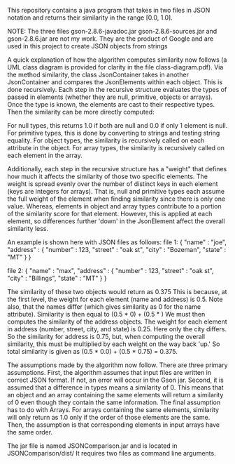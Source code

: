 This repository contains a java program that takes in two files in JSON notation and returns their similarity in the range [0.0, 1.0].

NOTE: The three files gson-2.8.6-javadoc.jar gson-2.8.6-sources.jar and gson-2.8.6.jar are not my work.
They are the product of Google and are used in this project to create JSON objects from strings

A quick explanation of how the algorithm computes similarity now follows (a UML class diagram is provided for clarity in the file class-diagram.pdf).
Via the method similarity, the class JsonContainer takes in another JsonContainer and compares the JsonElements within each object.
This is done recursively. Each step in the recursive structure evaluates the types of passed in elements (whether they are null, primitive, objects or arrays).
Once the type is known, the elements are cast to their respective types. Then the similarity can be more directly computed:

For null types, this returns 1.0 if both are null and 0.0 if only 1 element is null.
For primitive types, this is done by converting to strings and testing string equality.
For object types, the similarity is recursively called on each attribute in the object.
For array types, the similarity is recursively called on each element in the array.

Additionally, each step in the recursive structure has a "weight" that defines how much it affects the similarity of those two
specific elements. The weight is spread evenly over the number of distinct keys in each element (keys are integers for arrays).
That is, null and primitive types each assume the full weight of the element when finding similarity since there is only one value.
Whereas, elements in object and array types contribute to a portion of the similarity score for that element.
However, this is applied at each element, so differences further 'down' in the JsonElement affect the overall similarity less.

An example is shown here with JSON files as follows:
file 1:
{
  "name" : "joe",
  "address" : {
    "number" : 123,
    "street" : "oak st",
    "city" : "Bozeman",
    "state" : "MT"
  }
}

file 2:
{
  "name" : "max",
  "address" : {
    "number" : 123,
    "street" : "oak st",
    "city" : "Billings",
    "state" : "MT"
  }
}

The similarity of these two objects would return as 0.375
This is because, at the first level, the weight for each element (name and address) is 0.5.
Note also, that the names differ (which gives similarity as 0 for the name attribute).
Similarity is then equal to (0.5 * 0) + (0.5 * <similarity of the address objects>)
We must then computes the similarity of the address objects.
The weight for each element in address (number, street, city, and state) is 0.25. Here only the city differs.
So the similarity for address is 0.75, but, when computing the overall similarity, this must be multiplied
by each weight on the way back 'up.'
So total similarity is given as (0.5 * 0.0) + (0.5 * 0.75) = 0.375.

The assumptions made by the algorithm now follow.
There are three primary assumptions.
First, the algorithm assumes that input files are written in correct JSON format. If not, an error will occur in
the Gson jar.
Second, it is assumed that a difference in types means a similarity of 0. This means that an object and an array containing the
same elements will return a similarity of 0 even though they contain the same information.
The final assumption has to do with Arrays. For arrays containing the same elements, similarity will only return as 1.0 only if the order of
those elements are the same. Then, the assumption is that corresponding elements in input arrays have the same order.

The jar file is named JSONComparison.jar and is located in JSONComparison/dist/
It requires two files as command line arguments.
